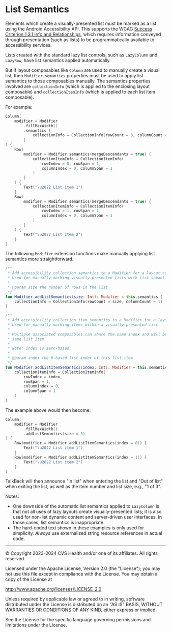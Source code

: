 # List Semantics
Elements which create a visually-presented list must be marked as a list using the Android Accessibility API. This supports the WCAG [Success Criterion 1.3.1 Info and Relationships](https://www.w3.org/TR/WCAG22/#info-and-relationships), which requires information conveyed through presentation (such as lists) to be programmatically available to accessibility services.

Lists created with the standard lazy list controls, such as `LazyColumn` and `LazyRow`, have list semantics applied automatically.

But if layout composables like `Column` are used to manually create a visual list, then `Modifier.semantics` properties must be used to apply list semantics to those composables manually. The semantics properties involved are `collectionInfo` (which is applied to the enclosing layout composable) and `collectionItemInfo` (which is applied to each list item composable).

For example:

```kotlin
Column(
    modifier = Modifier
        .fillMaxWidth()
        .semantics {
            collectionInfo = CollectionInfo(rowCount = 3, columnCount = 1)
        }
) {
    Row(
        modifier = Modifier.semantics(mergeDescendants = true) {
            collectionItemInfo = CollectionItemInfo(
                rowIndex = 0, rowSpan = 1,
                columnIndex = 0, columnSpan = 1
            )
        }
    ) {
        Text("\u2022 List item 1")
    }
    Row(
        modifier = Modifier.semantics(mergeDescendants = true) { 
            collectionItemInfo = CollectionItemInfo(
                rowIndex = 1, rowSpan = 1,
                columnIndex = 0, columnSpan = 1
            )
        }
    ) {
        Text("\u2022 List item 2")
    }
}
```

The following `Modifier` extension functions make manually applying list semantics more straightforward.

```kotlin
/**
 * Add accessibility collection semantics to a Modifier for a layout composable.
 * Used for manually marking visually-presented lists with list semantics.
 *
 * @param size the number of rows in the list
 */
fun Modifier.addListSemantics(size: Int): Modifier = this.semantics { 
    collectionInfo = CollectionInfo(rowCount = size, columnCount = 1)
}

/**
 * Add accessibility collection item semantics to a Modifier for a layout's child composables.
 * Used for manually marking items within a visually-presented list.
 *
 * Multiple associated composables can share the same index and will be treated semantically as the
 * same list item.
 *
 * Note: index is zero-based.
 *
 * @param index the 0-based list index of this list item
 */
fun Modifier.addListItemSemantics(index: Int): Modifier = this.semantics(mergeDescendants = true) {
    collectionItemInfo = CollectionItemInfo(
        rowIndex = index,
        rowSpan = 1,
        columnIndex = 0,
        columnSpan = 1
    )
}
```

The example above would then become:

```kotlin
Column(
    modifier = Modifier
        .fillMaxWidth()
        .addListSemantics(size = 3)
) {
    Row(modifier = Modifier.addListItemSemantics(index = 0)) {
        Text("\u2022 List item 1")
    }
    Row(modifier = Modifier.addListItemSemantics(index = 1)) {
        Text("\u2022 List item 2")
    }
}
```

TalkBack will then announce "In list" when entering the list and "Out of list" when exiting the list, as well as the item number and list size, e.g., "1 of 3".

Notes:

* One downside of the automatic list semantics applied to `LazyColumn` is that not all uses of lazy layouts create visually-presented lists; it is also used for non-list dynamic content and server-driven user interfaces. In those cases, list semantics is inappropriate. 
* The hard-coded text shown in these examples is only used for simplicity. _Always_ use externalized string resource references in actual code.

----

© Copyright 2023-2024 CVS Health and/or one of its affiliates. All rights reserved.

Licensed under the Apache License, Version 2.0 (the "License");
you may not use this file except in compliance with the License.
You may obtain a copy of the License at

http://www.apache.org/licenses/LICENSE-2.0

Unless required by applicable law or agreed to in writing, software
distributed under the License is distributed on an "AS IS" BASIS,
WITHOUT WARRANTIES OR CONDITIONS OF ANY KIND, either express or implied.

See the License for the specific language governing permissions and
limitations under the License.